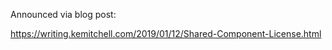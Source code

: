 Announced via blog post:

<https://writing.kemitchell.com/2019/01/12/Shared-Component-License.html>
